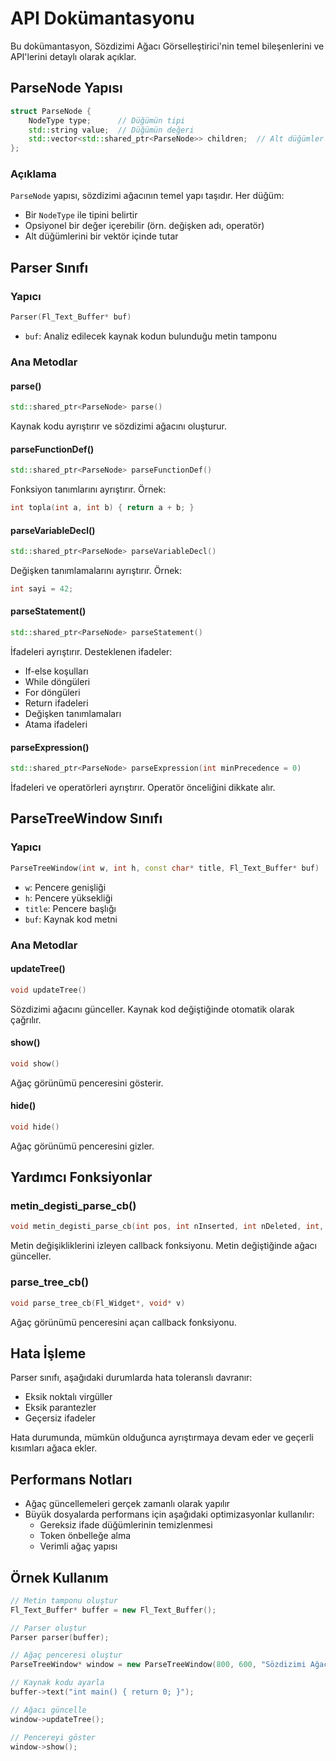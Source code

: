 # API Dokümantasyonu

Bu dokümantasyon, Sözdizimi Ağacı Görselleştirici'nin temel bileşenlerini ve API'lerini detaylı olarak açıklar.

## ParseNode Yapısı

```cpp
struct ParseNode {
    NodeType type;      // Düğümün tipi
    std::string value;  // Düğümün değeri
    std::vector<std::shared_ptr<ParseNode>> children;  // Alt düğümler
};
```

### Açıklama
`ParseNode` yapısı, sözdizimi ağacının temel yapı taşıdır. Her düğüm:
- Bir `NodeType` ile tipini belirtir
- Opsiyonel bir değer içerebilir (örn. değişken adı, operatör)
- Alt düğümlerini bir vektör içinde tutar

## Parser Sınıfı

### Yapıcı
```cpp
Parser(Fl_Text_Buffer* buf)
```
- `buf`: Analiz edilecek kaynak kodun bulunduğu metin tamponu

### Ana Metodlar

#### parse()
```cpp
std::shared_ptr<ParseNode> parse()
```
Kaynak kodu ayrıştırır ve sözdizimi ağacını oluşturur.

#### parseFunctionDef()
```cpp
std::shared_ptr<ParseNode> parseFunctionDef()
```
Fonksiyon tanımlarını ayrıştırır. Örnek:
```cpp
int topla(int a, int b) { return a + b; }
```

#### parseVariableDecl()
```cpp
std::shared_ptr<ParseNode> parseVariableDecl()
```
Değişken tanımlamalarını ayrıştırır. Örnek:
```cpp
int sayi = 42;
```

#### parseStatement()
```cpp
std::shared_ptr<ParseNode> parseStatement()
```
İfadeleri ayrıştırır. Desteklenen ifadeler:
- If-else koşulları
- While döngüleri
- For döngüleri
- Return ifadeleri
- Değişken tanımlamaları
- Atama ifadeleri

#### parseExpression()
```cpp
std::shared_ptr<ParseNode> parseExpression(int minPrecedence = 0)
```
İfadeleri ve operatörleri ayrıştırır. Operatör önceliğini dikkate alır.

## ParseTreeWindow Sınıfı

### Yapıcı
```cpp
ParseTreeWindow(int w, int h, const char* title, Fl_Text_Buffer* buf)
```
- `w`: Pencere genişliği
- `h`: Pencere yüksekliği
- `title`: Pencere başlığı
- `buf`: Kaynak kod metni

### Ana Metodlar

#### updateTree()
```cpp
void updateTree()
```
Sözdizimi ağacını günceller. Kaynak kod değiştiğinde otomatik olarak çağrılır.

#### show()
```cpp
void show()
```
Ağaç görünümü penceresini gösterir.

#### hide()
```cpp
void hide()
```
Ağaç görünümü penceresini gizler.

## Yardımcı Fonksiyonlar

### metin_degisti_parse_cb()
```cpp
void metin_degisti_parse_cb(int pos, int nInserted, int nDeleted, int, const char*, void* v)
```
Metin değişikliklerini izleyen callback fonksiyonu. Metin değiştiğinde ağacı günceller.

### parse_tree_cb()
```cpp
void parse_tree_cb(Fl_Widget*, void* v)
```
Ağaç görünümü penceresini açan callback fonksiyonu.

## Hata İşleme

Parser sınıfı, aşağıdaki durumlarda hata toleranslı davranır:
- Eksik noktalı virgüller
- Eksik parantezler
- Geçersiz ifadeler

Hata durumunda, mümkün olduğunca ayrıştırmaya devam eder ve geçerli kısımları ağaca ekler.

## Performans Notları

- Ağaç güncellemeleri gerçek zamanlı olarak yapılır
- Büyük dosyalarda performans için aşağıdaki optimizasyonlar kullanılır:
  - Gereksiz ifade düğümlerinin temizlenmesi
  - Token önbelleğe alma
  - Verimli ağaç yapısı

## Örnek Kullanım

```cpp
// Metin tamponu oluştur
Fl_Text_Buffer* buffer = new Fl_Text_Buffer();

// Parser oluştur
Parser parser(buffer);

// Ağaç penceresi oluştur
ParseTreeWindow* window = new ParseTreeWindow(800, 600, "Sözdizimi Ağacı", buffer);

// Kaynak kodu ayarla
buffer->text("int main() { return 0; }");

// Ağacı güncelle
window->updateTree();

// Pencereyi göster
window->show();
``` 